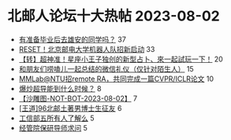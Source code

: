 # 北邮人论坛十大热帖 2023-08-02

- [有准备毕业后去雄安的同学吗？](https://bbs.byr.cn/article/Job/2194458) 37
- [RESET！北京邮电大学机器人队招新启动](https://bbs.byr.cn/article/Robot/800) 33
- [【转】超神准！星座小王子独创的新型占卜、來一起試玩一下！](https://bbs.byr.cn/article/Constellations/326533) 20
- [和朋友们唠嗑儿一起总结的微信礼仪（仅针对陌生人）](https://bbs.byr.cn/article/Talking/6397725) 15
- [MMLab@NTU招remote RA，共同完成一篇CVPR/ICLR论文](https://bbs.byr.cn/article/Paper/47893) 10
- [爆炒超导能到什么时候？](https://bbs.byr.cn/article/Financial/83308) 8
- [【沙雕图-NOT-BOT-2023-08-02】](https://bbs.byr.cn/article/Picture/3347178) 7
- [[王道]96北邮土著男博士生征友](https://bbs.byr.cn/article/Friends/2043339) 6
- [工信部五所有人了解么](https://bbs.byr.cn/article/WorkLife/1202988) 5
- [经管院保研导师求问](https://bbs.byr.cn/article/AimGraduate/1225905) 5


